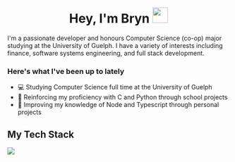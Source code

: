 <h1 align="center">Hey, I'm Bryn <img src="https://media.giphy.com/media/hvRJCLFzcasrR4ia7z/giphy.gif" width="35"></h1>

I'm a passionate developer and honours Computer Science (co-op) major studying at the University of Guelph. I have a variety of interests including finance, software systems engineering, and full stack development.

<h3>Here's what I've been up to lately</h3>

- 💻 Studying Computer Science full time at the University of Guelph
- 🌊 Reinforcing my proficiency with C and Python through school projects
- 👾 Improving my knowledge of Node and Typescript through personal projects
  
<h2>My Tech Stack</h2>

<p>
  <a href="https://skillicons.dev">
    <img src="https://skillicons.dev/icons?i=c,cs,java,python,ts,react,tailwind,html,css,nodejs,jest,redux,mongodb,git,docker" />
  </a>
</p>

<!--
### A little about me

I'm a passionate developer and honours Computer Science (co-op) major studying at the University of Guelph. I have a variety of interests including finance, software systems engineering, and full stack development.

### Here's what I've been up to lately

- 💻 Studying Computer Science full time at the University of Guelph
- 🌊 Reinforcing my proficiency with C and Python through school projects
- 👾 Improving my knowledge of Node and Typescript through personal projects
-->
